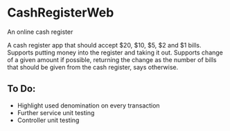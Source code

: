 # CashRegisterWeb
An online cash register

A cash register app that should accept $20, $10, $5, $2 and $1 bills.
Supports putting money into the register and taking it out. Supports change of a given amount if possible, returning the change as the number of bills that should be given from the cash register, says otherwise.

## To Do:
- Highlight used denomination on every transaction
- Further service unit testing
- Controller unit testing
